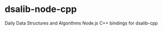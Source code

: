 dsalib-node-cpp
===============

Daily Data Structures and Algorithms Node.js C++ bindings for dsalib-cpp
